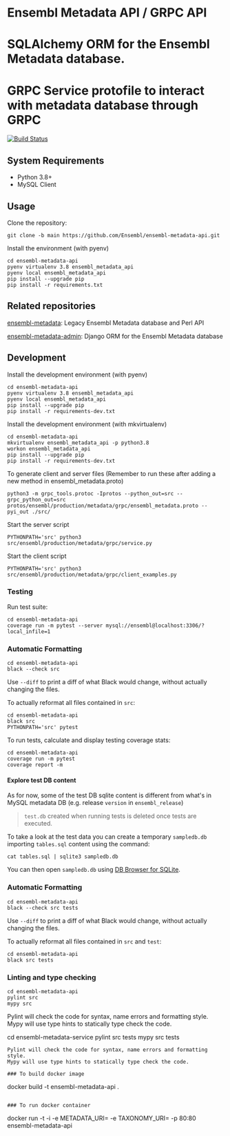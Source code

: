 # Ensembl Metadata API / GRPC API 
# SQLAlchemy ORM for the Ensembl Metadata database.
# GRPC Service protofile to interact with metadata database through GRPC

[![Build Status](https://travis-ci.com/Ensembl/ensembl-metadata-api.svg?branch=main)](https://travis-ci.com/Ensembl/ensembl-metadata-api)

## System Requirements

- Python 3.8+
- MySQL Client

## Usage

Clone the repository:
```
git clone -b main https://github.com/Ensembl/ensembl-metadata-api.git
```

Install the environment (with pyenv)

```
cd ensembl-metadata-api
pyenv virtualenv 3.8 ensembl_metadata_api
pyenv local ensembl_metadata_api
pip install --upgrade pip
pip install -r requirements.txt
```

## Related repositories

[ensembl-metadata](https://github.com/Ensembl/ensembl-metadata): Legacy Ensembl Metadata database and Perl API

[ensembl-metadata-admin](https://github.com/Ensembl/ensembl-metadata-admin): Django ORM for the Ensembl Metadata database


## Development

Install the development environment (with pyenv)

```
cd ensembl-metadata-api
pyenv virtualenv 3.8 ensembl_metadata_api
pyenv local ensembl_metadata_api
pip install --upgrade pip
pip install -r requirements-dev.txt
```

Install the development environment (with mkvirtualenv)

```
cd ensembl-metadata-api
mkvirtualenv ensembl_metadata_api -p python3.8
workon ensembl_metadata_api
pip install --upgrade pip
pip install -r requirements-dev.txt
```
To generate client and server files
(Remember to run these after adding a new method in ensembl_metadata.proto)
```
python3 -m grpc_tools.protoc -Iprotos --python_out=src --grpc_python_out=src protos/ensembl/production/metadata/grpc/ensembl_metadata.proto --pyi_out ./src/
```

Start the server script

```
PYTHONPATH='src' python3 src/ensembl/production/metadata/grpc/service.py
```

Start the client script
```
PYTHONPATH='src' python3 src/ensembl/production/metadata/grpc/client_examples.py
```

### Testing

Run test suite:
```
cd ensembl-metadata-api
coverage run -m pytest --server mysql://ensembl@localhost:3306/?local_infile=1
```

### Automatic Formatting
```
cd ensembl-metadata-api
black --check src
```
Use `--diff` to print a diff of what Black would change, without actually changing the files.

To actually reformat all files contained in `src`:
```
cd ensembl-metadata-api
black src
PYTHONPATH='src' pytest
```

To run tests, calculate and display testing coverage stats:
```
cd ensembl-metadata-api
coverage run -m pytest
coverage report -m
```

#### Explore test DB content

As for now, some of the test DB sqlite content is different from what's in MySQL metadata DB (e.g. release `version` in `ensembl_release`)

> `test.db` created when running tests is deleted once tests are executed.

To take a look at the test data you can create a temporary `sampledb.db` importing `tables.sql` content using the command:

```
cat tables.sql | sqlite3 sampledb.db
```

You can then open `sampledb.db` using [DB Browser for SQLite](https://sqlitebrowser.org/dl/).

### Automatic Formatting
```
cd ensembl-metadata-api
black --check src tests
```
Use `--diff` to print a diff of what Black would change, without actually changing the files.

To actually reformat all files contained in `src` and `test`:
```
cd ensembl-metadata-api
black src tests
```

### Linting and type checking
```
cd ensembl-metadata-api
pylint src
mypy src
```
Pylint will check the code for syntax, name errors and formatting style.
Mypy will use type hints to statically type check the code.

cd ensembl-metadata-service
pylint src tests
mypy src tests
```
Pylint will check the code for syntax, name errors and formatting style.
Mypy will use type hints to statically type check the code.

### To build docker image
```
docker build -t ensembl-metadata-api .
```

### To run docker container
```
docker run -t -i -e METADATA_URI=<URI> -e TAXONOMY_URI=<URI> -p 80:80 ensembl-metadata-api
```
